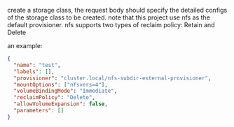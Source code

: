 create a storage class, the request body should specify the detailed configs of
the storage class to be created. note that this project use nfs as the default provisioner. 
nfs supports two types of reclaim policy: Retain and Delete


an example:

```json
{
  "name": "test",
  "labels": [],
  "provisioner": "cluster.local/nfs-subdir-external-provisioner",
  "mountOptions": ["nfsvers=4"],
  "volumeBindingMode": "Immediate",
  "reclaimPolicy": "Delete",
  "allowVolumeExpansion": false,
  "parameters": []
}
```